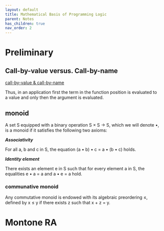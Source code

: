 ```yaml
---
layout: default
title: Mathematical Basis of Programming Logic
parent: Notes
has_children: true
nav_order: 2
---
```

# Preliminary

## Call-by-value versus. Call-by-name
[call-by-value & call-by-name](https://www.cs.princeton.edu/courses/archive/fall16/cos326/lec/17-cbn-cbv.pdf)


Thus, in an application first the term in the function position is evaluated to a value and only then the argument is evaluated.

## monoid
A set S equipped with a binary operation S × S → S, which we will denote •, is a monoid if it satisfies the following two axioms:

***Associativity***

For all a, b and c in S, the equation (a • b) • c = a • (b • c) holds.

***Identity element***

There exists an element e in S such that for every element a in S, the equalities e • a = a and a • e = a hold.

### communative monoid
Any commutative monoid is endowed with its algebraic preordering ≤, defined by x ≤ y if there exists z such that x + z = y.

# Montone RA


